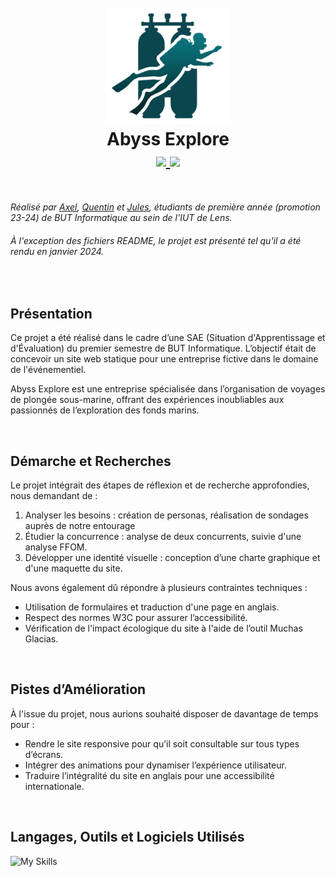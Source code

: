 <h1 align="center">
  <br>
  <img src="https://github.com/axelriv62/abyss-explore/blob/main/media/logo-textless.png" width="200"></a>
  <br>
  <b>Abyss Explore</b>
  <br>
    <a href="https://github.com/axelriv62/abyss-explore/blob/main/README.md">
        <img src="https://img.shields.io/badge/README-FR-blue">
    </a>
    <a href="https://github.com/axelriv62/abyss-explore/blob/main/README-EN.md">
        <img src="https://img.shields.io/badge/README-EN-blue">
    </a>
</h1>

<br>

*Réalisé par [Axel](https://github.com/axelriv62), [Quentin](https://github.com/quentinltg) et
[Jules](https://github.com/roulio-dev), étudiants de première année (promotion 23-24) de BUT Informatique
au sein de l'IUT de Lens.*

###### *À l'exception des fichiers README, le projet est présenté tel qu'il a été rendu en janvier 2024.*

<br>

## Présentation

Ce projet a été réalisé dans le cadre d’une SAE (Situation d'Apprentissage et d'Évaluation) du premier
semestre de BUT Informatique. L’objectif était de concevoir un site web statique pour une entreprise
fictive dans le domaine de l'événementiel.

Abyss Explore est une entreprise spécialisée dans l’organisation de voyages de plongée sous-marine,
offrant des expériences inoubliables aux passionnés de l’exploration des fonds marins.

<br>

## Démarche et Recherches

Le projet intégrait des étapes de réflexion et de recherche approfondies, nous demandant de :

1. Analyser les besoins : création de personas, réalisation de sondages auprès de notre entourage
2. Étudier la concurrence : analyse de deux concurrents, suivie d'une analyse FFOM.
3. Développer une identité visuelle : conception d’une charte graphique et d'une maquette du site.

Nous avons également dû répondre à plusieurs contraintes techniques :

+ Utilisation de formulaires et traduction d'une page en anglais.
+ Respect des normes W3C pour assurer l’accessibilité.
+ Vérification de l'impact écologique du site à l'aide de l’outil Muchas Glacias.

<br>

## Pistes d’Amélioration

À l'issue du projet, nous aurions souhaité disposer de davantage de temps pour :

+ Rendre le site responsive pour qu’il soit consultable sur tous types d’écrans.
+ Intégrer des animations pour dynamiser l’expérience utilisateur.
+ Traduire l’intégralité du site en anglais pour une accessibilité internationale.

<br>

## Langages, Outils et Logiciels Utilisés

![My Skills](https://go-skill-icons.vercel.app/api/icons?i=html,css,vscode,github,photoshop,xd,canva&theme=dark)
